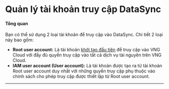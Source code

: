 # Quản lý tài khoản truy cập DataSync

#### Tổng quan <a href="#quanlytaikhoantruycapdatasync-tongquan" id="quanlytaikhoantruycapdatasync-tongquan"></a>

Bạn có thể sử dụng 2 loại tài khoản để truy cập vào DataSync. Chi tiết 2 loại này bao gồm:

* **Root user account:** Là tài khoản [khởi tạo đầu tiên](https://register.vngcloud.vn/signup) để truy cập vào VNG Cloud với đầy đủ quyền truy cập vào tất cả dịch vụ tài nguyên trên VNG Cloud.
* **IAM user account (User account):** Là tài khoản được tạo ra từ tài khoản Root user account duy nhất với những quyền truy cập phụ thuộc vào chính sách cho phép truy cập được thiết lập từ Root user account.

***



